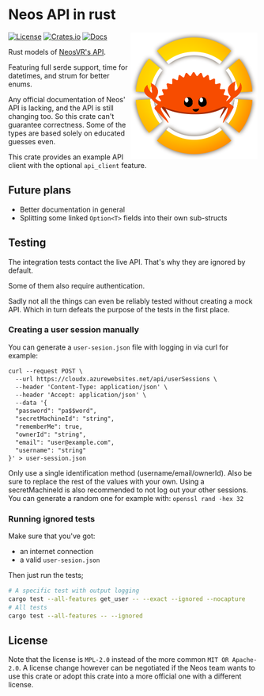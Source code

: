 # Neos API in rust

<img align="right" width="256" height="256" src="https://github.com/onlivfe/neos_rs/raw/main/logo.png"/>

[![License](https://img.shields.io/crates/l/neos.svg)](https://github.com/onlivfe/neos_rs/src/LICENSE)
[![Crates.io](https://img.shields.io/crates/v/neos.svg)](https://crates.io/crates/neos)
[![Docs](https://docs.rs/neos/badge.svg)](https://docs.rs/crate/neos/)

Rust models of [NeosVR's API](https://wiki.neosvr.com/docfx/api).

Featuring full serde support, time for datetimes, and strum for better enums.

Any official documentation of Neos' API is lacking, and the API is still changing too.
So this crate can't guarantee correctness.
Some of the types are based solely on educated guesses even.

This crate provides an example API client with the optional `api_client` feature.

## Future plans

- Better documentation in general
- Splitting some linked `Option<T>` fields into their own sub-structs

## Testing

The integration tests contact the live API.
That's why they are ignored by default.

Some of them also require authentication.

Sadly not all the things can even be reliably tested without creating a mock API.
Which in turn defeats the purpose of the tests in the first place.

### Creating a user session manually

You can generate a `user-sesion.json` file with logging in via curl for example:

```shell
curl --request POST \
  --url https://cloudx.azurewebsites.net/api/userSessions \
  --header 'Content-Type: application/json' \
  --header 'Accept: application/json' \
  --data '{
  "password": "pa$$word",
  "secretMachineId": "string",
  "rememberMe": true,
  "ownerId": "string",
  "email": "user@example.com",
  "username": "string"
}' > user-session.json
```

Only use a single identification method (username/email/ownerId).
Also be sure to replace the rest of the values with your own.
Using a secretMachineId is also recommended to not log out your other sessions.
You can generate a random one for example with: `openssl rand -hex 32`

### Running ignored tests

Make sure that you've got:

- an internet connection
- a valid `user-sesion.json`

Then just run the tests;

```sh
# A specific test with output logging
cargo test --all-features get_user -- --exact --ignored --nocapture
# All tests
cargo test --all-features -- --ignored
```

## License

Note that the license is `MPL-2.0` instead of the more common `MIT OR Apache-2.0`.
A license change however can be negotiated if the Neos team wants to use this crate or adopt this crate into a more official one with a different license.
